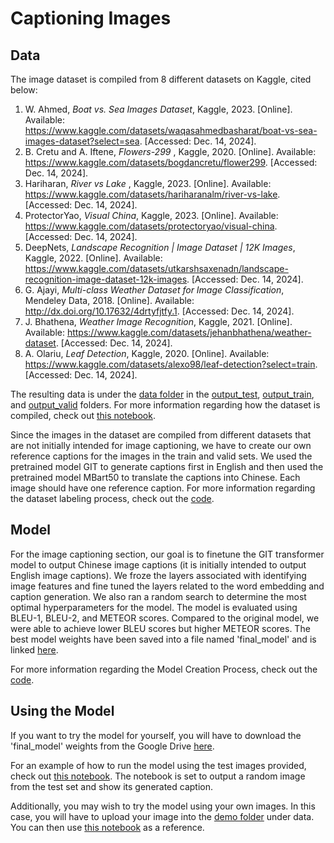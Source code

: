 # Captioning Images

## Data
The image dataset is compiled from 8 different datasets on Kaggle, cited below:

1. W. Ahmed, <em>Boat vs. Sea Images Dataset</em>, Kaggle, 2023. [Online]. Available: https://www.kaggle.com/datasets/waqasahmedbasharat/boat-vs-sea-images-dataset?select=sea. [Accessed: Dec. 14, 2024].
2. B. Cretu and A. Iftene, <em>Flowers-299 </em>, Kaggle, 2020. [Online]. Available: https://www.kaggle.com/datasets/bogdancretu/flower299. [Accessed: Dec. 14, 2024].
3. Hariharan, <em>River vs Lake </em>, Kaggle, 2023. [Online]. Available: https://www.kaggle.com/datasets/hariharanalm/river-vs-lake. [Accessed: Dec. 14, 2024].
4. ProtectorYao, <em>Visual China</em>, Kaggle, 2023. [Online]. Available: https://www.kaggle.com/datasets/protectoryao/visual-china. [Accessed: Dec. 14, 2024].
5. DeepNets,<em> Landscape Recognition | Image Dataset | 12K Images</em>, Kaggle, 2022. [Online]. Available: https://www.kaggle.com/datasets/utkarshsaxenadn/landscape-recognition-image-dataset-12k-images. [Accessed: Dec. 14, 2024].
6. G. Ajayi, <em>Multi-class Weather Dataset for Image Classification</em>, Mendeley Data, 2018. [Online]. Available: http://dx.doi.org/10.17632/4drtyfjtfy.1. [Accessed: Dec. 14, 2024].
7. J. Bhathena,<em> Weather Image Recognition</em>, Kaggle, 2021. [Online]. Available: https://www.kaggle.com/datasets/jehanbhathena/weather-dataset. [Accessed: Dec. 14, 2024].
8. A. Olariu, <em>Leaf Detection</em>, Kaggle, 2020. [Online]. Available: https://www.kaggle.com/datasets/alexo98/leaf-detection?select=train. [Accessed: Dec. 14, 2024].

The resulting data is under the [data folder](https://github.com/AlanMuErDan/DS-UA-301-AI-Calligraphic-Poet-Project/tree/main/caption/data) in the [output_test](https://github.com/AlanMuErDan/DS-UA-301-AI-Calligraphic-Poet-Project/tree/main/caption/data/output_test), [output_train](https://github.com/AlanMuErDan/DS-UA-301-AI-Calligraphic-Poet-Project/tree/main/caption/data/output_train), and [output_valid](https://github.com/AlanMuErDan/DS-UA-301-AI-Calligraphic-Poet-Project/tree/main/caption/data/output_valid) folders.
For more information regarding how the dataset is compiled, check out [this notebook](https://github.com/AlanMuErDan/DS-UA-301-AI-Calligraphic-Poet-Project/blob/main/caption/DatasetCompilation.ipynb). 


Since the images in the dataset are compiled from different datasets that are not initially intended for image captioning, we have to create our own reference captions for the images in the train and valid sets. We used the pretrained model GIT to generate captions first in English and then used the pretrained model MBart50 to translate the captions into Chinese. Each image should have one reference caption. For more information regarding the dataset labeling process, check out the [code](https://github.com/AlanMuErDan/DS-UA-301-AI-Calligraphic-Poet-Project/blob/main/caption/DatasetLabeling.py). 


## Model 
For the image captioning section, our goal is to finetune the GIT transformer model to output Chinese image captions (it is initially intended to output English image captions). We froze the layers associated with identifying image features and fine tuned the layers related to the word embedding and caption generation. We also ran a random search to determine the most optimal hyperparameters for the model. The model is evaluated using BLEU-1, BLEU-2, and METEOR scores. Compared to the original model, we were able to achieve lower BLEU scores but higher METEOR scores. The best model weights have been saved into a file named 'final_model' and is linked [here](https://drive.google.com/file/d/17q0t5qMDtpMwTMP_EzT2C8gsa2vFxoi_/view?usp=sharing). 

For more information regarding the Model Creation Process, check out the [code](https://github.com/AlanMuErDan/DS-UA-301-AI-Calligraphic-Poet-Project/blob/main/caption/ModelCreation.py).


## Using the Model 
If you want to try the model for yourself, you will have to download the 'final_model' weights from the Google Drive [here](https://drive.google.com/file/d/17q0t5qMDtpMwTMP_EzT2C8gsa2vFxoi_/view?usp=sharing).

For an example of how to run the model using the test images provided, check out [this notebook](https://github.com/AlanMuErDan/DS-UA-301-AI-Calligraphic-Poet-Project/blob/main/caption/Prediction.ipynb). The notebook is set to output a random image from the test set and show its generated caption. 

Additionally, you may wish to try the model using your own images. In this case, you will have to upload your image into the [demo folder](https://github.com/AlanMuErDan/DS-UA-301-AI-Calligraphic-Poet-Project/tree/main/caption/data/demo) under data. You can then use [this notebook](https://github.com/AlanMuErDan/DS-UA-301-AI-Calligraphic-Poet-Project/blob/main/caption/Demo.ipynb) as a reference.  

